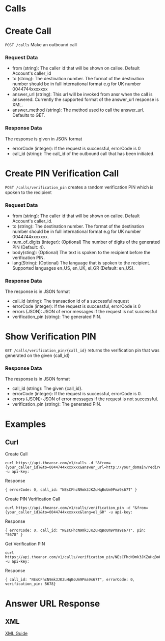 Calls
=====

# Create Call
`POST /calls` Make an outbound call

### Request Data

* from (string): The caller id that will be shown on callee. Default Account's caller_id
* to (string): The destination number. The format of the destination number should be in full international format e.g for UK number 0044744xxxxxxx
* answer_url (string): This url will be invoked from ansr when the call is answered. Currently the supported format of the answer_url response is XML. 
* answer_method (string): The method used to call the answer_url. Defaults to GET.


### Response Data
The response is given in JSON format
* errorCode (integer): If the request is successful, errorCode is 0
* call_id (string): The call_id of the outbound call that has been initiated.


# Create PIN Verification Call
`POST /calls/verification_pin` creates a random verification PIN which is spoken to the recipient 

### Request Data
* from (string): The caller id that will be shown on callee. Default Account's caller_id.
* to (string): The destination number. The format of the destination number should be in full international format e.g for UK number 0044744xxxxxxx.
* num_of_digits (integer): (Optional) The number of digits of the generated PIN (Default: 4).
* body(sting): (Optional) The text is spoken to the recipient before the verification PIN.
* lang(String): (Optional) The language that is spoken to the recipient. Supported languages en_US, en_UK, el_GR (Default: en_US).

### Response Data
The response is in JSON format

* call_id (string): The transaction id of a successful request 
* errorCode (integer): If the request is successful, errorCode is 0
* errors (JSON): JSON of error messages if the request is not successful
* verification_pin (string): The generated PIN.

# Show Verification PIN
`GET /calls/verification_pin/{call_id}` returns the verification pin that was generated on the given {call_id}

### Response Data
The response is in JSON format

* call_id (string): The given {call_id}.
* errorCode (integer): If the request is successful, errorCode is 0.
* errors (JSON): JSON of error messages if the request is not successful.
* verification_pin (string): The generated PIN.


# Examples

## Curl

Create Call
```
curl https://api.theansr.com/v1/calls -d "&from={your_caller_id}&to=0044744xxxxxxx&answer_url=http://your_domain/redirection_url.xml&answer_method=GET" -u api-key:
```

Response
```
{ errorCode: 0, call_id: "NEsCFhcN9mk3JKZuHqBoUm9Pma9s67T" }
```

Create PIN Verification Call
```
curl https://api.theansr.com/v1/calls/verification_pin -d "&from={your_caller_id}&to=0044744xxxxxxx&lang=el_GR" -u api-key:
```

Response
```
{ errorCode: 0, call_id: "NEsCFhcN9mk3JKZuHqBoUm9Pma9s67T", pin: "5678" }
```

Get Verification PIN 
```
curl https://api.theansr.com/v1/calls/verification_pin/NEsCFhcN9mk3JKZuHqBoUm9Pma9s67T  -u api-key:
```

Response
```
{ call_id: "NEsCFhcN9mk3JKZuHqBoUm9Pma9s67T", errorCode: 0, verification_pin: 5678}
```


# Answer URL Response

## XML
[XML Guide](https://github.com/theansr/api/blob/master/sections/xml_guide.md)